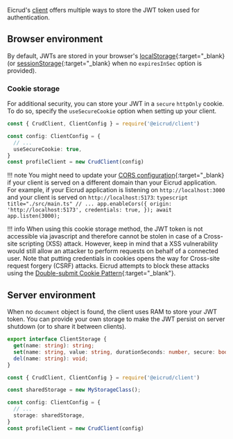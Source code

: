 
Eicrud's [client](./setup.md) offers multiple ways to store the JWT token used for authentication.

## Browser environment

By default, JWTs are stored in your browser's [localStorage](https://developer.mozilla.org/docs/Web/API/Window/localStorage){:target="_blank} (or [sessionStorage](https://developer.mozilla.org/docs/Web/API/Window/sessionStorage){:target="_blank} when no `expiresInSec` option is provided).


### Cookie storage

For additional security, you can store your JWT in a `secure` `httpOnly` cookie. To do so, specify the `useSecureCookie` option when setting up your client.
```typescript
const { CrudClient, ClientConfig } = require('@eicrud/client')

const config: ClientConfig = {
  // ...
  useSecureCookie: true,
}
const profileClient = new CrudClient(config)
```
!!! note 
    You might need to update your [CORS configuration](https://docs.nestjs.com/security/cors){:target="_blank} if your client is served on a different domain than your Eicrud application. For example, if your Eicrud application is listening on `http://localhost:3000` and your client is served on `http://localhost:5173`:
    ```typescript title="./src/main.ts"
    // ...
    app.enableCors({
      origin: 'http://localhost:5173',
      credentials: true,
    });
    await app.listen(3000);
    ```

!!! info
    When using this cookie storage method, the JWT token is not accessible via javascript and therefore cannot be stolen in case of a Cross-site scripting (XSS) attack. However, keep in mind that a XSS vulnerability would still allow an attacker to perform requests on behalf of a connected user. Note that putting credentials in cookies opens the way for Cross-site request forgery (CSRF) attacks. Eicrud attempts to block these attacks using the [Double-submit Cookie Pattern](https://cheatsheetseries.owasp.org/cheatsheets/Cross-Site_Request_Forgery_Prevention_Cheat_Sheet.html#signed-double-submit-cookie-recommended){:target="_blank"}.




## Server environment

When no `document` object is found, the client uses RAM to store your JWT token. You can provide your own storage to make the JWT persist on server shutdown (or to share it between clients).

```typescript
export interface ClientStorage {
  get(name: string): string;
  set(name: string, value: string, durationSeconds: number, secure: boolean): void;
  del(name: string): void;
}
```

```typescript
const { CrudClient, ClientConfig } = require('@eicrud/client')

const sharedStorage = new MyStorageClass();

const config: ClientConfig = {
  // ...
  storage: sharedStorage,
}
const profileClient = new CrudClient(config)
```